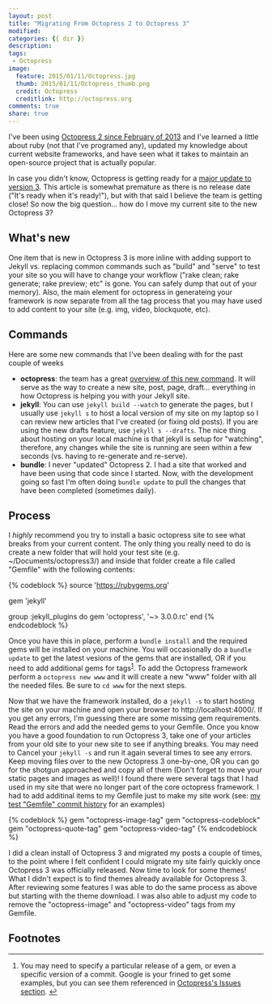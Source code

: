 ```yaml
---
layout: post
title: "Migrating From Octopress 2 to Octopress 3"
modified:
categories: {{ dir }}
description:
tags:
 - Octopress
image:
  feature: 2015/01/11/Octopress.jpg
  thumb: 2015/01/11/Octopress_thumb.png
  credit: Octopress
  creditlink: http://octopress.org
comments: true
share: true
---
```

I've been using [Octopress 2 since February of 2013](/octotransfigurator-inator-migrating-from-wordpress/) and I've learned a little about ruby (not that I've programed any), updated my knowledge about current website frameworks, and have seen what it takes to maintain an open-source project that is actually popular.

In case you didn't know, Octopress is getting ready for a [major update to version 3][octo3].  This article is somewhat premature as there is no release date ("It's ready when it's ready!"), but with that said I believe the team is getting close! So now the big question... how do I move my current site to the new Octopress 3? 

What's new
---
One item that is new in Octopress 3 is more inline with adding support to Jekyll vs. replacing common commands such as "build" and "serve" to test your site so you will have to change your workflow ("rake clean; rake generate; rake preview; etc" is gone.  You can safely dump that out of your memory).  Also, the main element for octopress in generateing your framework is now separate from all the tag process that you may have used to add content to your site (e.g. img, video, blockquote, etc).

## Commands
Here are some new commands that I've been dealing with for the past couple of weeks

-	**octopress**: the team has a great [overview of this new command][basic-usage].  It will serve as the way to create a new site, post, page, draft... everything in how Octopress is helping you with your Jekyll site.
-	**jekyll**: You can use ```jekyll build --watch``` to generate the pages, but I usually use ```jekyll s``` to host a local version of my site on my laptop so I can review new articles that I've created (or fixing old posts).  If you are using the new drafts feature, use ```jekyll s --drafts```.  The nice thing about hosting on your local machine is that jekyll is setup for "watching", therefore, any changes while the site is running are seen within a few seconds (vs. having to re-generate and re-serve).
-	**bundle**: I never "updated" Octopress 2.  I had a site that worked and have been using that code since I started.  Now, with the development going so fast I'm often doing ```bundle update``` to pull the changes that have been completed (sometimes daily).

## Process
I *highly* recommend you try to install a basic octopress site to see what breaks from your current content.  The only thing you really need to do is create a new folder that will hold your test site (e.g. ~/Documents/octopress3/) and inside that folder create a file called "Gemfile" with the following contents:

{% codeblock %}
source 'https://rubygems.org'

gem 'jekyll'

group :jekyll_plugins do
	gem 'octopress', '~> 3.0.0.rc'
end
{% endcodeblock %}

Once you have this in place, perform a ```bundle install``` and the required gems will be installed on your machine.  You will occasionally do a ```bundle update``` to get the latest vesions of the gems that are installed, OR if you need to add additional gems for tags<sup id="fnr1-2015-01-11">[1]</sup>.  To add the Octopress framework perform a ```octopress new www``` and it will create a new "www" folder with all the needed files.  Be sure to ```cd www``` for the next steps.

Now that we have the framework installed, do a ```jekyll -s``` to start hosting the site on your machine and open your browser to http://localhost:4000/.  If you get any errors, I'm guessing there are some missing gem requirements.  Read the errors and add the needed gems to your Gemfile.  Once you know you have a good foundation to run Octopress 3, take one of your articles from your old site to your new site to see if anything breaks.  You may need to Cancel your ```jekyll -s``` and run it again several times to see any errors.  Keep moving files over to the new Octopress 3 one-by-one, OR you can go for the shotgun approached and copy all of them (Don't forget to move your static pages and images as well)!  I found there were several tags that I had used in my site that were no longer part of the core octopress framework.  I had to add additinal items to my Gemfile just to make my site work (see: [my test "Gemfile" commit history][Gemfile] for an examples)

{% codeblock %}
gem "octopress-image-tag"
gem "octopress-codeblock"
gem "octopress-quote-tag"
gem "octopress-video-tag"
{% endcodeblock %}

I did a clean install of Octopress 3 and migrated my posts a couple of times, to the point where I felt confident I could migrate my site fairly quickly once Octopress 3 was officially released. Now time to look for some themes!  What I didn't expect is to find themes already available for Octopress 3.  After reviewing some features I was able to do the same process as above but starting with the theme download.  I was also able to adjust my code to remove the "octopress-image" and "octopress-video" tags from my Gemfile.

[octo3]: https://github.com/octopress/octopress
[basic-usage]: https://github.com/octopress/octopress#basic-usage
[1]: #fn1-2015-01-11
[Gemfile]: https://github.com/justinrummel/jr.com-octo3/commits/master/Gemfile

## Footnotes

<div class="footnotes">
<hr />
<ol>
<li id="fn1-2015-01-11"><p>You may need to specify a particular release of a gem, or even a specific version of a commit.  Google is your frined to get some examples, but you can see them referenced in <a href="https://github.com/octopress/octopress/issues">Octopress's Issues section</a>. <a href="#fnr1-2015-01-11"  class="footnoteBackLink"  title="Jump back to footnote 1 in the text.">&#8617;</a></p></li>
</ol>
</div>
